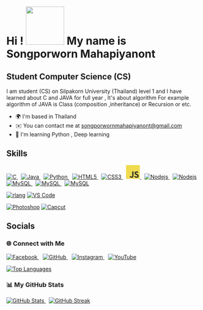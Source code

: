 Hi ! <img src="https://images-wixmp-ed30a86b8c4ca887773594c2.wixmp.com/f/1271811a-34b3-4052-99f3-a426cd346bed/dele28u-4029c7e2-cf51-4dce-8aa2-f17fe85cd104.gif?token=eyJ0eXAiOiJKV1QiLCJhbGciOiJIUzI1NiJ9.eyJzdWIiOiJ1cm46YXBwOjdlMGQxODg5ODIyNjQzNzNhNWYwZDQxNWVhMGQyNmUwIiwiaXNzIjoidXJuOmFwcDo3ZTBkMTg4OTgyMjY0MzczYTVmMGQ0MTVlYTBkMjZlMCIsIm9iaiI6W1t7InBhdGgiOiJcL2ZcLzEyNzE4MTFhLTM0YjMtNDA1Mi05OWYzLWE0MjZjZDM0NmJlZFwvZGVsZTI4dS00MDI5YzdlMi1jZjUxLTRkY2UtOGFhMi1mMTdmZTg1Y2QxMDQuZ2lmIn1dXSwiYXVkIjpbInVybjpzZXJ2aWNlOmZpbGUuZG93bmxvYWQiXX0.BwfYcADJpY9cYxqy7wJ15Dd3mxp6UcnOIyx24200Kmw" alt="" width="100" height="100"> My name is Songporworn Mahapiyanont
================================================================================================================================================

Student Computer Science (CS)
-----------------------------

I am student (CS) on Silpakorn University (Thailand) level 1 and I have learned about C and JAVA for full year , It's about algorithm For example algorithm of JAVA is Class (composition ,inheritance) or Recursion or etc.

* 🌍  I'm based in Thailand
* ✉️  You can contact me at [songporwornmahapiyanont@gmail.com](mailto:songporwornmahapiyanont@gmail.com)
* 🧠  I'm learning Python , Deep learning

## Skills

<p align="left">
  <a href="https://docs.microsoft.com/en-us/cpp/?view=msvc-170" target="_blank" rel="noreferrer" style="margin-right: 8px;">
    <img src="https://raw.githubusercontent.com/danielcranney/readme-generator/main/public/icons/skills/c-colored.svg" width="36" height="36" alt="C" />
  </a>
  <a href="https://www.oracle.com/java/" target="_blank" rel="noreferrer" style="margin-right: 8px;">
    <img src="https://raw.githubusercontent.com/danielcranney/readme-generator/main/public/icons/skills/java-colored.svg" width="36" height="36" alt="Java" />
  </a>
  <a href="https://www.python.org" target="_blank" rel="noreferrer" style="margin-right: 8px;">
    <img src="https://raw.githubusercontent.com/danielcranney/readme-generator/main/public/icons/skills/python-colored.svg" width="40" height="36" alt="Python" />
  </a>
  <a href="https://developer.mozilla.org/en-US/docs/Glossary/HTML5" target="_blank" rel="noreferrer" style="margin-right: 8px;">
    <img src="https://raw.githubusercontent.com/danielcranney/readme-generator/main/public/icons/skills/html5-colored.svg" width="36" height="36" alt="HTML5" />
  </a>
  <a href="https://www.w3schools.com/css/default.asp" target="_blank" rel="noreferrer" style="margin-right: 8px;">
    <img src="https://raw.githubusercontent.com/danielcranney/readme-generator/main/public/icons/skills/css3-colored.svg" width="36" height="36" alt="CSS3" />
  </a>
  <a href="https://www.w3schools.com/js/" target="_blank" rel="noreferrer" style="margin-right: 8px;">
    <img src="https://raw.githubusercontent.com/github/explore/80688e429a7d4ef2fca1e82350fe8e3517d3494d/topics/javascript/javascript.png?size=48" width="36" height="36" alt="JAVASCRIPT" />
  </a>
  <a href="https://www.w3schools.com/nodejs/default.asp" target="_blank" rel="noreferrer" style="margin-right: 8px;">
    <img src="https://cdn.freebiesupply.com/logos/large/2x/nodejs-1-logo-png-transparent.png" width="60" height="40" alt="Nodejs"/>
  </a>
  <a href="" target="_blank" rel="noreferrer" style="margin-right: 8px;">
    <img src="https://upload.wikimedia.org/wikipedia/commons/0/00/Mongodb.png" width="80" height="40" alt="Nodejs"/>
  </a>
  <a href="https://www.mysql.com/" target="_blank" rel="noreferrer" style="margin-right: 8px;">
    <img src="https://upload.wikimedia.org/wikipedia/labs/8/8e/Mysql_logo.png" width="60" height="40" alt="MySQL" />
  </a> 
  <a href="https://spring.io/projects/spring-boot" target="_blank" rel="noreferrer" style="margin-right: 8px;">
    <img src="https://www.4x-treme.com/wp-content/uploads/2019/10/spring-boot-logo.png" width="60" height="40" alt="MySQL" />
  </a>
  <a href="https://www.docker.com/" target="_blank" rel="noreferrer" style="margin-right: 8px;">
    <img src="https://www.docker.com/app/uploads/2023/08/logo-guide-logos-1.svg" width="60" height="40" alt="MySQL" />
  </a>
  
</p>


<a href="https://www.r-project.org/" target="_blank" rel="noreferrer"><img src="https://raw.githubusercontent.com/danielcranney/readme-generator/main/public/icons/skills/rlang-colored.svg" width="36" height="36" alt="rlang" /></a>
<a href="https://code.visualstudio.com/" target="_blank" rel="noreferrer"><img src="https://raw.githubusercontent.com/danielcranney/readme-generator/main/public/icons/skills/visualstudiocode.svg" width="36" height="36" alt="VS Code" /></a>

<a href="https://www.adobe.com/uk/products/photoshop.html" target="_blank" rel="noreferrer"><img src="https://raw.githubusercontent.com/danielcranney/readme-generator/main/public/icons/skills/photoshop-colored.svg" width="36" height="36" alt="Photoshop" /></a>
<a href="https://influencermarketinghub.com/what-is-capcut/" target="_blank" rel="noreferrer"><img src="https://cdn.prod.website-files.com/64ea57571d50b02423c4505d/64fb219ade937671b42e011e_capcut%20logo%20png.png" width="36" height="36" alt="Capcut" /></a>
</p>





## Socials

<h3><b>🌐 Connect with Me</b></h3>

<p align="left">
  <!-- Facebook -->
  <a href="https://www.facebook.com/profile.php?id=100005739722492" target="_blank" rel="noreferrer" style="margin-right: 10px;">
    <picture>
      <source media="(prefers-color-scheme: dark)" srcset="https://raw.githubusercontent.com/danielcranney/readme-generator/main/public/icons/socials/facebook-dark.svg" />
      <source media="(prefers-color-scheme: light)" srcset="https://raw.githubusercontent.com/danielcranney/readme-generator/main/public/icons/socials/facebook.svg" />
      <img src="https://raw.githubusercontent.com/danielcranney/readme-generator/main/public/icons/socials/facebook.svg" width="32" height="32" alt="Facebook" />
    </picture>
  </a>

  <!-- GitHub -->
  <a href="https://www.github.com/SongporwornMahapiyanont" target="_blank" rel="noreferrer" style="margin-right: 10px;">
    <picture>
      <source media="(prefers-color-scheme: dark)" srcset="https://raw.githubusercontent.com/danielcranney/readme-generator/main/public/icons/socials/github-dark.svg" />
      <source media="(prefers-color-scheme: light)" srcset="https://raw.githubusercontent.com/danielcranney/readme-generator/main/public/icons/socials/github.svg" />
      <img src="https://raw.githubusercontent.com/danielcranney/readme-generator/main/public/icons/socials/github.svg" width="32" height="32" alt="GitHub" />
    </picture>
  </a>

  <!-- Instagram -->
  <a href="https://www.instagram.com/nornear_007/" target="_blank" rel="noreferrer" style="margin-right: 10px;">
    <picture>
      <source media="(prefers-color-scheme: dark)" srcset="https://raw.githubusercontent.com/danielcranney/readme-generator/main/public/icons/socials/instagram-dark.svg" />
      <source media="(prefers-color-scheme: light)" srcset="https://raw.githubusercontent.com/danielcranney/readme-generator/main/public/icons/socials/instagram.svg" />
      <img src="https://raw.githubusercontent.com/danielcranney/readme-generator/main/public/icons/socials/instagram.svg" width="32" height="32" alt="Instagram" />
    </picture>
  </a>

  <!-- YouTube -->
  <a href="https://www.youtube.com/@NorNear_007" target="_blank" rel="noreferrer" style="margin-right: 10px;">
    <picture>
      <source media="(prefers-color-scheme: dark)" srcset="https://raw.githubusercontent.com/danielcranney/readme-generator/main/public/icons/socials/youtube-dark.svg" />
      <source media="(prefers-color-scheme: light)" srcset="https://raw.githubusercontent.com/danielcranney/readme-generator/main/public/icons/socials/youtube.svg" />
      <img src="https://raw.githubusercontent.com/danielcranney/readme-generator/main/public/icons/socials/youtube.svg" width="32" height="32" alt="YouTube" />
    </picture>
  </a>
</p>

<!-- Top Languages Chart -->
<a href="https://github.com/SongporwornMahapiyanont" align="left">
  <img src="https://github-readme-stats.vercel.app/api/top-langs/?username=SongporwornMahapiyanont&langs_count=10&layout=compact&title_color=0891b2&text_color=ffffff&icon_color=0891b2&bg_color=000000&hide_border=true&locale=en&custom_title=Top%20Languages" alt="Top Languages" />
</a>





<h3><b>📊 My GitHub Stats</b></h3>

<!-- GitHub Overall Stats -->
<a href="https://github.com/SongporwornMahapiyanont" target="_blank" rel="noreferrer" style="margin-right: 8px;">
  <img 
    src="https://github-readme-stats.vercel.app/api?username=SongporwornMahapiyanont&show_icons=true&count_private=true&title_color=0891b2&text_color=ffffff&icon_color=0891b2&bg_color=1c1917&hide_border=true" 
    alt="GitHub Stats"
  />
</a>

<!-- GitHub Streak Stats -->
<a href="https://github.com/SongporwornMahapiyanont" target="_blank" rel="noreferrer">
  <img 
    src="https://github-readme-streak-stats.herokuapp.com/?user=SongporwornMahapiyanont&stroke=ffffff&background=1c1917&ring=0891b2&fire=0891b2&currStreakNum=ffffff&currStreakLabel=0891b2&sideNums=ffffff&sideLabels=ffffff&dates=ffffff&hide_border=true" 
    alt="GitHub Streak"
  />
</a>




